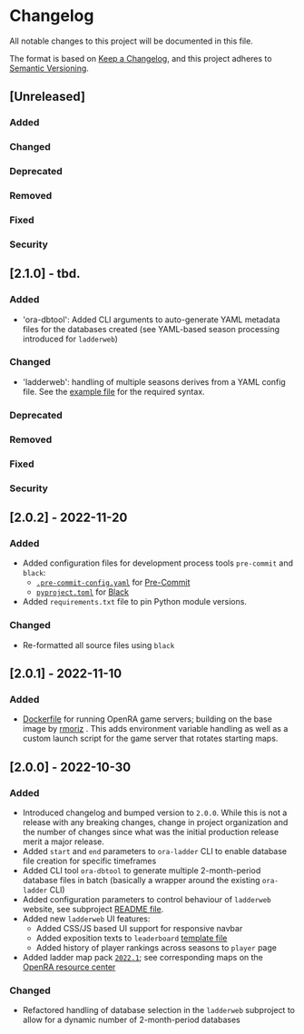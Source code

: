 # Changelog
All notable changes to this project will be documented in this file.

The format is based on [Keep a Changelog](https://keepachangelog.com/en/1.0.0/),
and this project adheres to [Semantic Versioning](https://semver.org/spec/v2.0.0.html).

## [Unreleased]

### Added
### Changed
### Deprecated
### Removed
### Fixed
### Security

## [2.1.0] - tbd.

### Added
- 'ora-dbtool': Added CLI arguments to auto-generate YAML metadata files for the databases created (see YAML-based season processing introduced for `ladderweb`)
### Changed
- 'ladderweb': handling of multiple seasons derives from a YAML config file. See the [example file](./ladderweb/seasons.yml) for the required syntax.
### Deprecated
### Removed
### Fixed
### Security

## [2.0.2] - 2022-11-20

### Added
- Added configuration files for development process tools `pre-commit` and `black`:
  - [`.pre-commit-config.yaml`](./.pre-commit-config.yaml) for [Pre-Commit](https://pre-commit.com/)
  - [`pyproject.toml`](./pyproject.toml) for [Black](https://black.readthedocs.io/en/stable/)
- Added `requirements.txt` file to pin Python module versions.

### Changed
- Re-formatted all source files using `black`

## [2.0.1] - 2022-11-10

### Added
- [Dockerfile](.docker/ladder_server/Dockerfile) for running OpenRA game servers; building on the base image by [rmoriz](https://github.com/rmoriz/openra-dockerfile) . This adds environment variable handling as well as a custom launch script for the game server that rotates starting maps.

## [2.0.0] - 2022-10-30

### Added
- Introduced changelog and bumped version to `2.0.0`. While this is not a release with any breaking changes, change in project organization and the number of changes since what was the initial production release merit a major release.
- Added `start` and `end` parameters to `ora-ladder` CLI to enable database file creation for specific timeframes
- Added CLI tool `ora-dbtool` to generate multiple 2-month-period database files in batch (basically a wrapper around the existing `ora-ladder` CLI)
- Added configuration parameters to control behaviour of `ladderweb` website, see subproject [README file](ladderweb/README.md).
- Added new `ladderweb` UI features:
  - Added CSS/JS based UI support for responsive navbar
  - Added exposition texts to `leaderboard` [template file](ladderweb/templates/leaderboard.html)
  - Added history of player rankings across seasons to `player` page
- Added ladder map pack [`2022.1`](ladderweb/static/ladder-map-pack-2021.1.zip); see corresponding maps on the
  [OpenRA resource center](https://resource.openra.net/maps/?mod=ra&category=Ladder+2022.1)

### Changed
- Refactored handling of database selection in the `ladderweb` subproject to allow for a dynamic number of 2-month-period databases
